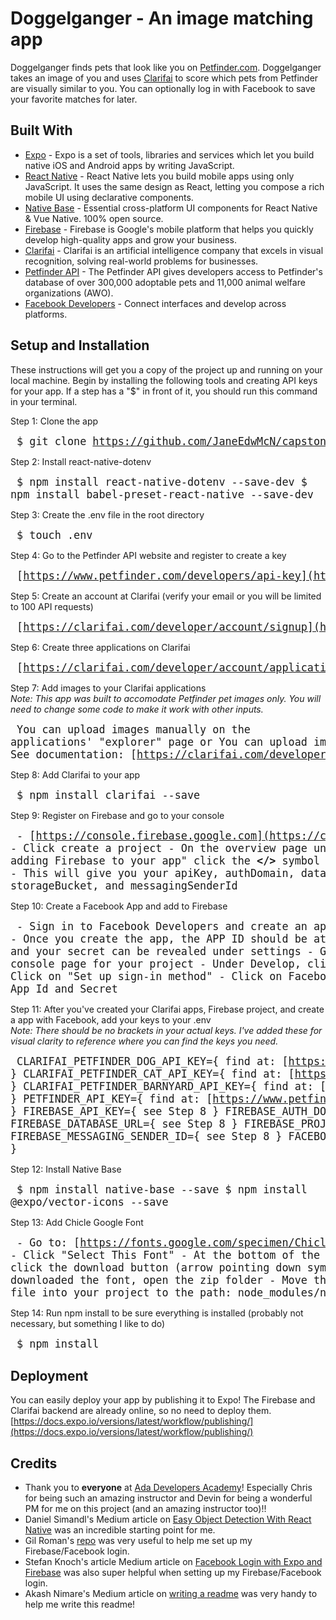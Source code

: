 # Doggelganger - An image matching app

Doggelganger finds pets that look like you on [Petfinder.com](https://www.petfinder.com). Doggelganger takes an image of you and uses [Clarifai](https://clarifai.com/) to score which pets from Petfinder are visually similar to you. You can optionally log in with Facebook to save your favorite matches for later.

## Built With

* [Expo](https://docs.expo.io/) - Expo is a set of tools, libraries and services which let you build native iOS and Android apps by writing JavaScript.
* [React Native](https://facebook.github.io/react-native/) - React Native lets you build mobile apps using only JavaScript. It uses the same design as React, letting you compose a rich mobile UI using declarative components.
* [Native Base](https://nativebase.io/) - Essential cross-platform UI components for React Native & Vue Native.
100% open source.
* [Firebase](https://firebase.google.com/) - Firebase is Google's mobile platform that helps you quickly develop high-quality apps and grow your business.
* [Clarifai](https://clarifai.com/) - Clarifai is an artificial intelligence company that excels in visual recognition, solving real-world problems for businesses.
* [Petfinder API](https://www.petfinder.com/developers/api-docs) - The Petfinder API gives developers access to Petfinder's database of over 300,000 adoptable pets and 11,000 animal welfare organizations (AWO).
* [Facebook Developers](https://developers.facebook.com/) - Connect interfaces and develop across platforms.

## Setup and Installation

These instructions will get you a copy of the project up and running on your local machine. Begin by installing the following tools and creating API keys for your app. If a step has a "$" in front of it, you should run this command in your terminal.

Step 1: Clone the app

<big><pre>
	$ git clone https://github.com/JaneEdwMcN/capstone.git
</big></pre>
Step 2: Install react-native-dotenv

<big><pre>
	$ npm install react-native-dotenv --save-dev
	$ npm install babel-preset-react-native --save-dev
</big></pre>
Step 3: Create the .env file in the root directory

<big><pre>
	 $ touch .env
</big></pre>
Step 4: Go to the Petfinder API website and register to create a key

<big><pre>
[https://www.petfinder.com/developers/api-key](https://www.petfinder.com/developers/api-key)
</big></pre>
Step 5: Create an account at Clarifai (verify your email or you will be limited to 100 API requests)

<big><pre>
	[https://clarifai.com/developer/account/signup](https://clarifai.com/developer/account/signup)
</big></pre>
Step 6: Create three applications on Clarifai

<big><pre>
	[https://clarifai.com/developer/account/applications/create](https://clarifai.com/developer/account/applications/create)
</big></pre>
Step 7: Add images to your Clarifai applications  
*Note: 	This app was built to accomodate Petfinder pet images only. You will need to change some code to make it work with other inputs.*
<big><pre>
	You can upload images manually on the applications' "explorer" page
	or
	You can upload images automatically. See documentation: [https://clarifai.com/developer/guide/inputs#inputs](https://clarifai.com/developer/guide/inputs#inputs)
</big></pre>
Step 8: Add Clarifai to your app

<big><pre>
	$ npm install clarifai --save
</big></pre>
Step 9: Register on Firebase and go to your console

<big><pre>
	- [https://console.firebase.google.com](https://console.firebase.google.com)
	- Click create a project
	- On the overview page under "Get started by adding Firebase to your app" click the **</>** symbol
	- This will give you your apiKey, authDomain, databaseURL, projectId, storageBucket, and messagingSenderId
</big></pre>
Step 10: Create a Facebook App and add to Firebase

<big><pre>
	- Sign in to Facebook Developers and create an app ([https://developers.facebook.com](https://developers.facebook.com))
	- Once you create the app, the APP ID should be at the top of the page and your secret can be revealed under settings
	- Go to the Firebase console page for your project
	- Under Develop, click on Authentication
	- Click on "Set up sign-in method"
	- Click on Facebook
	- Add your Facebook App Id and Secret
</big></pre>
Step 11: After you've created your Clarifai apps, Firebase project, and create a app with Facebook, add your keys to your .env  
*Note: There should be no brackets in your actual keys. I've added these for visual clarity to reference where you can find the keys you need.*
<big><pre>
	CLARIFAI_PETFINDER_DOG_API_KEY={ find at: [https://clarifai.com/developer/account/keys](https://clarifai.com/developer/account/keys) }
	CLARIFAI_PETFINDER_CAT_API_KEY={ find at: [https://clarifai.com/developer/account/keys](https://clarifai.com/developer/account/keys) }
	CLARIFAI_PETFINDER_BARNYARD_API_KEY={ find at: [https://clarifai.com/developer/account/keys](https://clarifai.com/developer/account/keys) }
	PETFINDER_API_KEY={ find at: [https://www.petfinder.com/developers/api-key](https://www.petfinder.com/developers/api-key) }
	FIREBASE_API_KEY={ see Step 8 }
	FIREBASE_AUTH_DOMAIN={ see Step 8 }
	FIREBASE_DATABASE_URL={ see Step 8 }
	FIREBASE_PROJECT_ID={ see Step 8 }
	FIREBASE_MESSAGING_SENDER_ID={ see Step 8 }
	FACEBOOK_APP_ID= {see Step 9 }
</big></pre>
Step 12: Install Native Base

<big><pre>
	$ npm install native-base --save
	$ npm install @expo/vector-icons --save
</big></pre>
Step 13: Add Chicle Google Font

<big><pre>
	- Go to: [https://fonts.google.com/specimen/Chicle](https://fonts.google.com/specimen/Chicle)
	- Click "Select This Font"
	- At the bottom of the page, in right corner, click the download button (arrow pointing down symbol)
	- Once you have downloaded the font, open the zip folder
	- Move the "Chicle-Regular.ttf" file into your project to the path: node_modules/native-base/Fonts/
</big></pre>
Step 14: Run npm install to be sure everything is installed (probably not necessary, but something I like to do)

<big><pre>
	$ npm install
</big></pre>


## Deployment

You can easily deploy your app by publishing it to Expo! The Firebase and Clarifai backend are already online, 
so no need to deploy them.
[https://docs.expo.io/versions/latest/workflow/publishing/](https://docs.expo.io/versions/latest/workflow/publishing/)

## Credits
* Thank you to **everyone** at [Ada Developers Academy](https://www.adadevelopersacademy.org/)! Especially Chris for being such an amazing instructor and Devin for being a wonderful PM for me on this project (and an amazing instructor too)!!
* Daniel Simandl's Medium article on [Easy Object Detection With React Native](https://medium.com/@danielsimandl/easy-object-detection-with-react-native-7c2e3f1b56a6) was an incredible starting point for me.
* Gil Roman's [repo](https://github.com/gilroman/react-native-expo-facebook-and-firebase-login) was very useful to help me set up my Firebase/Facebook login.
* Stefan Knoch's article Medium article on [Facebook Login with Expo and Firebase](https://medium.com/datadriveninvestor/facebook-login-with-react-native-expo-firebase-and-typescript-56df4ed6099a) was also super helpful when setting up my Firebase/Facebook login.
* Akash Nimare's Medium article on [writing a readme](https://medium.com/@meakaakka/a-beginners-guide-to-writing-a-kickass-readme-7ac01da88ab3) was very handy to help me write this readme!
